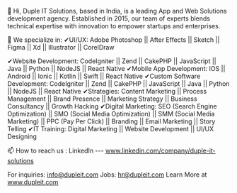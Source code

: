 👋 Hi, Duple IT Solutions, based in India, is a leading App and Web Solutions development agency. Established in 2015, our team of experts blends technical expertise with innovation to empower startups and enterprises.

🌱 We specialize in: 
✔UI/UX: Adobe Photoshop || After Effects || Sketch || Figma || Xd || Illustrator || CorelDraw 

✔Website Development: CodeIgniter || Zend || CakePHP || JavaScript || Java || Python || NodeJS || React Native 
✔Mobile App Development: IOS || Android || Ionic || Kotlin || Swift || React Native 
✔Custom Software Development: CodeIgniter || Zend || CakePHP || JavaScript || Java || Python || NodeJS || React Native 
✔Strategies: Content Marketing || Process Management || Brand Presence || Marketing Strategy || Business Consultancy || Growth Hacking 
✔Digital Marketing: SEO (Search Engine Optimization) || SMO (Social Media Optimization) || SMM (Social Media Marketing) || PPC (Pay Per Click) || Branding || Email Marketing || Story Telling 
✔IT Training: Digital Marketing || Website Development || UI/UX Designing

📫 How to reach us : LinkedIn --- www.linkedin.com/company/duple-it-solutions

For inquiries: info@dupleit.com 
Jobs: hr@dupleit.com 
Learn More at www.dupleit.com
